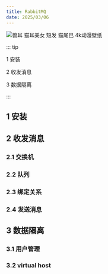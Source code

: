 ```yaml
---
title: RabbitMQ
date: 2025/03/06
---
```


![兽耳 猫耳美女 短发 猫尾巴 4k动漫壁纸](https://bizhi1.com/wp-content/uploads/2024/11/%E5%85%BD%E8%80%B3-%E7%8C%AB%E8%80%B3%E7%BE%8E%E5%A5%B3-%E7%9F%AD%E5%8F%91-%E7%8C%AB%E5%B0%BE%E5%B7%B4-4k%E5%8A%A8%E6%BC%AB%E5%A3%81%E7%BA%B8-3840_2160.jpg)

::: tip

1 安装

2 收发消息

3 数据隔离

:::

## 1 安装

## 2 收发消息

### 2.1 交换机

### 2.2 队列

### 2.3 绑定关系

### 2.4 发送消息

## 3 数据隔离

### 3.1 用户管理

### 3.2 virtual host